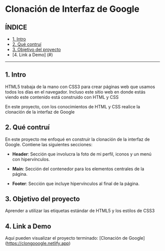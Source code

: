 # Clonación de Interfaz de Google

## ÍNDICE

* [1. Intro  ](https://github.com/DaniPau19/clondegoogle/blob/main/README.md#1-intro) 
* [2. Qué contruí  ](https://github.com/DaniPau19/clondegoogle/blob/main/README.md#2-qu%C3%A9-contru%C3%AD) 
* [3. Objetivo del proyecto  ](https://github.com/DaniPau19/clondegoogle/blob/main/README.md#objetivo-del-proyecto) 
* [4. Link a Demo] (#)

****

## 1. Intro
HTML5 trabaja de la mano con CSS3 para crear páginas web que usamos todos los días en el navegador. Incluso este sitio web en donde estás viendo este contenido está construido con HTML y CSS 

En este proyecto, con los conocimientos de HTML y CSS realice la clonación de la interfaz de Google

## 2. Qué contruí
En este proyecto me enfoqué en construir la clonación de la interfaz de Google. Contiene las siguientes secciones: 

* **Header**: Sección que involucra la foto de mi perfil, iconos y un menú con hipervínculos.

* **Main**: Sección del contenedor para los elementos centrales de la página. 

* **Footer**: Sección que incluye hipervínculos al final de la página.

## 3. Objetivo del proyecto
Aprender a utilizar las etiquetas estándar de HTML5 y los estilos de CSS3

## 4. Link a Demo
Aquí pueden visualizar el proyecto terminado: [Clonación de Google] (https://clongooogle.netlify.app)
